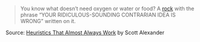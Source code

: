 > You know what doesn’t need oxygen or water or food? A [rock](https://www.lesswrong.com/tag/absurdity-heuristic) with the phrase “YOUR RIDICULOUS-SOUNDING CONTRARIAN IDEA IS WRONG” written on it.

Source: [Heuristics That Almost Always Work](https://astralcodexten.substack.com/p/heuristics-that-almost-always-work) by Scott Alexander